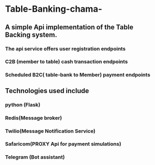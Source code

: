 # Table-Banking-chama-

## A simple Api implementation of the Table Backing system.
### The api service offers user registration endpoints
### C2B (member to table) cash transaction  endpoints
### Scheduled B2C( table-bank to Member) payment endpoints


## Technologies used include
### **python (Flask)**
### **Redis(Message broker)**
### **Twilio(Message Notification Service)**
### **Safaricom(PROXY Api for payment simulations)**
### **Telegram (Bot assistant)**
